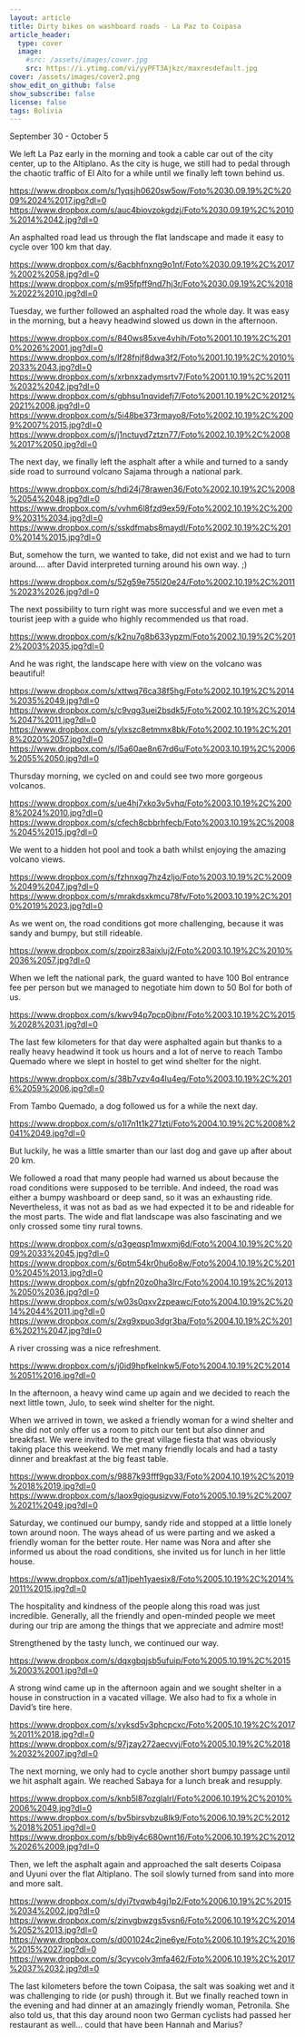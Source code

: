 ```yaml
---
layout: article
title: Dirty bikes on washboard roads - La Paz to Coipasa
article_header:
  type: cover
  image:
    #src: /assets/images/cover.jpg
    src: https://i.ytimg.com/vi/yyPFT3Ajkzc/maxresdefault.jpg
cover: /assets/images/cover2.png
show_edit_on_github: false
show_subscribe: false
license: false
tags: Bolivia 
---
```


September 30 - October 5

We left La Paz early in the morning and took a cable car out of the city center, up to the Altiplano. As the city is huge, we still had to pedal through the chaotic traffic of El Alto for a while until we finally left town behind us.

<!--more-->

https://www.dropbox.com/s/1yqsjh0620sw5ow/Foto%2030.09.19%2C%2009%2024%2017.jpg?dl=0
https://www.dropbox.com/s/auc4biovzokgdzj/Foto%2030.09.19%2C%2010%2014%2042.jpg?dl=0

An asphalted road lead us through the flat landscape and made it easy to cycle over 100 km that day.

https://www.dropbox.com/s/6acbhfnxng9o1nf/Foto%2030.09.19%2C%2017%2002%2058.jpg?dl=0
https://www.dropbox.com/s/m95fpff9nd7hj3r/Foto%2030.09.19%2C%2018%2022%2010.jpg?dl=0

Tuesday, we further followed an asphalted road the whole day. It was easy in the morning, but a heavy headwind slowed us down in the afternoon.

https://www.dropbox.com/s/840ws85xve4vhih/Foto%2001.10.19%2C%2010%2026%2001.jpg?dl=0
https://www.dropbox.com/s/lf28fnjf8dwa3f2/Foto%2001.10.19%2C%2010%2033%2043.jpg?dl=0
https://www.dropbox.com/s/xrbnxzadymsrtv7/Foto%2001.10.19%2C%2011%2032%2042.jpg?dl=0
https://www.dropbox.com/s/gbhsu1nqvidefj7/Foto%2001.10.19%2C%2012%2021%2008.jpg?dl=0
https://www.dropbox.com/s/5i48be373rmayo8/Foto%2002.10.19%2C%2009%2007%2015.jpg?dl=0
https://www.dropbox.com/s/j1nctuyd7ztzn77/Foto%2002.10.19%2C%2008%2017%2050.jpg?dl=0

The next day, we finally left the asphalt after a while and turned to a sandy side road to surround volcano Sajama through a national park.

https://www.dropbox.com/s/hdi24j78rawen36/Foto%2002.10.19%2C%2008%2054%2048.jpg?dl=0
https://www.dropbox.com/s/vvhm6l8fzd9ex59/Foto%2002.10.19%2C%2009%2031%2034.jpg?dl=0
https://www.dropbox.com/s/sskdfmabs8maydl/Foto%2002.10.19%2C%2010%2014%2015.jpg?dl=0

But, somehow the turn, we wanted to take, did not exist and we had to turn around.... after David interpreted turning around his own way. ;)

https://www.dropbox.com/s/52g59e755l20e24/Foto%2002.10.19%2C%2011%2023%2026.jpg?dl=0

The next possibility to turn right was more successful and we even met a tourist jeep with a guide who highly recommended us that road.

https://www.dropbox.com/s/k2nu7g8b633ypzm/Foto%2002.10.19%2C%2012%2003%2035.jpg?dl=0

And he was right, the landscape here with view on the volcano was beautiful!

https://www.dropbox.com/s/xttwq76ca38f5hg/Foto%2002.10.19%2C%2014%2035%2049.jpg?dl=0
https://www.dropbox.com/s/c9vqg3uei2bsdk5/Foto%2002.10.19%2C%2014%2047%2011.jpg?dl=0
https://www.dropbox.com/s/ylxszc8etmmx8bk/Foto%2002.10.19%2C%2018%2020%2057.jpg?dl=0
https://www.dropbox.com/s/l5a60ae8n67rd6u/Foto%2003.10.19%2C%2006%2055%2050.jpg?dl=0

Thursday morning, we cycled on and could see two more gorgeous volcanos.

https://www.dropbox.com/s/ue4hj7xko3v5vhq/Foto%2003.10.19%2C%2008%2024%2010.jpg?dl=0
https://www.dropbox.com/s/cfech8cbbrhfecb/Foto%2003.10.19%2C%2008%2045%2015.jpg?dl=0

We went to a hidden hot pool and took a bath whilst enjoying the amazing volcano views.

https://www.dropbox.com/s/fzhnxqg7hz4zljo/Foto%2003.10.19%2C%2009%2049%2047.jpg?dl=0
https://www.dropbox.com/s/mrakdsxkmcu78fv/Foto%2003.10.19%2C%2010%2019%2023.jpg?dl=0

As we went on, the road conditions got more challenging, because it was sandy and bumpy, but still rideable.

https://www.dropbox.com/s/zpoirz83aixluj2/Foto%2003.10.19%2C%2010%2036%2057.jpg?dl=0

When we left the national park, the guard wanted to have 100 Bol entrance fee per person but we managed to negotiate him down to 50 Bol for both of us.

https://www.dropbox.com/s/kwv94p7pcp0jbnr/Foto%2003.10.19%2C%2015%2028%2031.jpg?dl=0

The last few kilometers for that day were asphalted again but thanks to a really heavy headwind it took us hours and a lot of nerve to reach Tambo Quemado where we slept in hostel to get wind shelter for the night.

https://www.dropbox.com/s/38b7vzv4q4lu4eg/Foto%2003.10.19%2C%2016%2059%2006.jpg?dl=0

From Tambo Quemado, a dog followed us for a while the next day.

https://www.dropbox.com/s/o1l7n1t1k271zti/Foto%2004.10.19%2C%2008%2041%2049.jpg?dl=0

But luckily, he was a little smarter than our last dog and gave up after about 20 km.

We followed a road that many people had warned us about because the road conditions were supposed to be terrible. And indeed, the road was either a bumpy washboard or deep sand, so it was an exhausting ride. Nevertheless, it was not as bad as we had expected it to be and rideable for the most parts. The wide and flat landscape was also fascinating and we only crossed some tiny rural towns.

https://www.dropbox.com/s/q3geqsp1mwxmj6d/Foto%2004.10.19%2C%2009%2033%2045.jpg?dl=0
https://www.dropbox.com/s/6ptm54kr0hu6o8w/Foto%2004.10.19%2C%2010%2045%2013.jpg?dl=0
https://www.dropbox.com/s/gbfn20zo0ha3lrc/Foto%2004.10.19%2C%2013%2050%2036.jpg?dl=0
https://www.dropbox.com/s/w03s0qxv2zpeawc/Foto%2004.10.19%2C%2014%2044%2011.jpg?dl=0
https://www.dropbox.com/s/2xg9xpuo3dgr3ba/Foto%2004.10.19%2C%2016%2021%2047.jpg?dl=0

A river crossing was a nice refreshment.

https://www.dropbox.com/s/j0id9hpfkelnkw5/Foto%2004.10.19%2C%2014%2051%2016.jpg?dl=0

In the afternoon, a heavy wind came up again and we decided to reach the next little town, Julo, to seek wind shelter for the night.

When we arrived in town, we asked a friendly woman for a wind shelter and she did not only offer us a room to pitch our tent but also dinner and breakfast. We were invited to the great village fiesta that was obviously taking place this weekend. We met many friendly locals and had a tasty dinner and breakfast at the big feast table.

https://www.dropbox.com/s/9887k93fff9gp33/Foto%2004.10.19%2C%2019%2018%2019.jpg?dl=0
https://www.dropbox.com/s/laox9gjogusizvw/Foto%2005.10.19%2C%2007%2021%2049.jpg?dl=0

Saturday, we continued our bumpy, sandy ride and stopped at a little lonely town around noon. The ways ahead of us were parting and we asked a friendly woman for the better route. Her name was Nora and after she informed us about the road conditions, she invited us for lunch in her little house.

https://www.dropbox.com/s/a11jpeh1yaesix8/Foto%2005.10.19%2C%2014%2011%2015.jpg?dl=0

The hospitality and kindness of the people along this road was just incredible. Generally, all the friendly and open-minded people we meet during our trip are among the things that we appreciate and admire most!

Strengthened by the tasty lunch, we continued our way.

https://www.dropbox.com/s/dqxgbqjsb5ufuip/Foto%2005.10.19%2C%2015%2003%2001.jpg?dl=0

A strong wind came up in the afternoon again and we sought shelter in a house in construction in a vacated village. We also had to fix a whole in David’s tire here.

https://www.dropbox.com/s/xyksd5v3phcpcxc/Foto%2005.10.19%2C%2017%2011%2018.jpg?dl=0
https://www.dropbox.com/s/97jzay272aecvvj/Foto%2005.10.19%2C%2018%2032%2007.jpg?dl=0

The next morning, we only had to cycle another short bumpy passage until we hit asphalt again. We reached Sabaya for a lunch break and resupply.

https://www.dropbox.com/s/knb5l87ozglalrl/Foto%2006.10.19%2C%2010%2006%2049.jpg?dl=0
https://www.dropbox.com/s/bv5birsvbzu8lk9/Foto%2006.10.19%2C%2012%2018%2051.jpg?dl=0
https://www.dropbox.com/s/bb9iy4c680wnt16/Foto%2006.10.19%2C%2012%2026%2009.jpg?dl=0

Then, we left the asphalt again and approached the salt deserts Coipasa and Uyuni over the flat Altiplano. The soil slowly turned from sand into more and more salt.

https://www.dropbox.com/s/dyi7tvqwb4gj1p2/Foto%2006.10.19%2C%2015%2034%2002.jpg?dl=0
https://www.dropbox.com/s/zinvgbwzgs5vsn6/Foto%2006.10.19%2C%2014%2052%2013.jpg?dl=0
https://www.dropbox.com/s/d001024c2jne6ye/Foto%2006.10.19%2C%2016%2015%2027.jpg?dl=0
https://www.dropbox.com/s/3cyvcolv3mfa462/Foto%2006.10.19%2C%2017%2037%2032.jpg?dl=0

The last kilometers before the town Coipasa, the salt was soaking wet and it was challenging to ride (or push) through it. But we finally reached town in the evening and had dinner at an amazingly friendly woman, Petronila. She also told us, that this day around noon two German cyclists had passed her restaurant as well... could that have been Hannah and Marius?